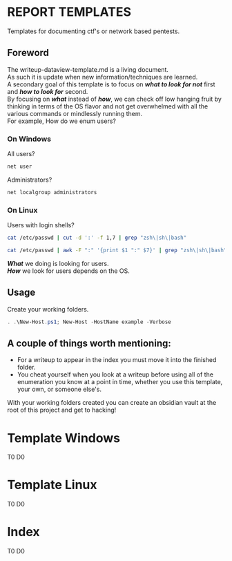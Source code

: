 # REPORT TEMPLATES
Templates for documenting ctf's or network based pentests.

## Foreword
The writeup-dataview-template.md is a living document.  
As such it is update when new information/techniques are learned.  
A secondary goal of this template is to focus on ***what to look for not*** first and ***how to look for*** second.  
By focusing on ***what*** instead of ***how***, we can check off low hanging fruit by thinking in terms of the OS flavor and not get overwhelmed with all the various commands or mindlessly running them.    
For example, How do we enum users?  
### On Windows
All users? 
```powershell
net user
```
Administrators?
```powershell
net localgroup administrators
```
### On Linux
Users with login shells?  
```bash
cat /etc/passwd | cut -d ':' -f 1,7 | grep "zsh\|sh\|bash"
```
```bash
cat /etc/passwd | awk -F ":" '{print $1 ":" $7}' | grep "zsh\|sh\|bash"
```

***What*** we doing is looking for users.  
***How*** we look for users depends on the OS.  

## Usage
Create your working folders.
```powershell
. .\New-Host.ps1; New-Host -HostName example -Verbose
```

## A couple of things worth mentioning:
- For a writeup to appear in the index you must move it into the finished folder.
- You cheat yourself when you look at a writeup before using all of the enumeration you know at a point in time, whether you use this template, your own, or someone else's.  

With your working folders created you can create an obsidian vault at the root of this project and get to hacking!

# Template Windows
T0 D0
# Template Linux
T0 D0
# Index
T0 D0


